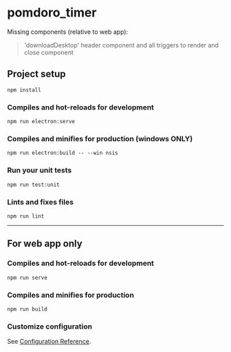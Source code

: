 # pomdoro_timer

Missing components (relative to web app):
> 'downloadDesktop' header component and all triggers to render and close component

## Project setup
```
npm install
```
### Compiles and hot-reloads for development
```
npm run electron:serve
```

### Compiles and minifies for production (windows ONLY)
```
npm run electron:build -- --win nsis
```

### Run your unit tests
```
npm run test:unit
```

### Lints and fixes files
```
npm run lint
```
------------------
## For web app only
### Compiles and hot-reloads for development
```
npm run serve
```

### Compiles and minifies for production
```
npm run build
```


### Customize configuration
See [Configuration Reference](https://cli.vuejs.org/config/).
